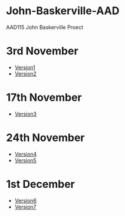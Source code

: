 John-Baskerville-AAD
====================


AAD115 John Baskerville Proect

3rd November
============

  * [Version1](http://scott-mcnab.github.io/John-Baskerville-AAD/version1.html)
  * [Version2](http://scott-mcnab.github.io/John-Baskerville-AAD/version2.html)
 
17th November
=============
  * [Version3](http://scott-mcnab.github.io/John-Baskerville-AAD/version3.html)

24th November
=============
  * [Version4](http://scott-mcnab.github.io/John-Baskerville-AAD/version4.html)
  * [Version5](http://scott-mcnab.github.io/John-Baskerville-AAD/version5.html)

1st December
============
  * [Version6](http://scott-mcnab.github.io/John-Baskerville-AAD/version6.html)
  * [Version7](http://scott-mcnab.github.io/John-Baskerville-AAD/version7.html)
